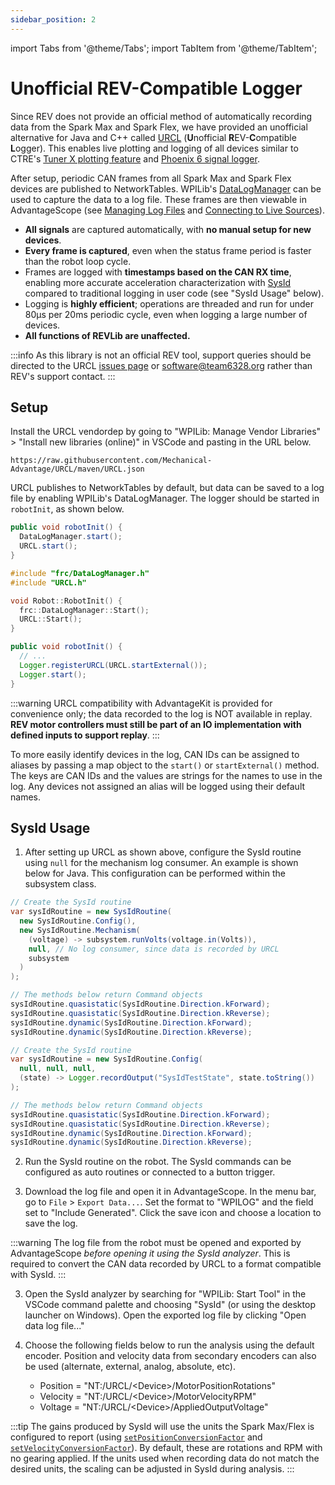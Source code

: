 ```yaml
---
sidebar_position: 2
---
```


import Tabs from '@theme/Tabs';
import TabItem from '@theme/TabItem';

# Unofficial REV-Compatible Logger

Since REV does not provide an official method of automatically recording data from the Spark Max and Spark Flex, we have provided an unofficial alternative for Java and C++ called [URCL](https://github.com/Mechanical-Advantage/URCL) (**U**nofficial **R**EV-**C**ompatible **L**ogger). This enables live plotting and logging of all devices similar to CTRE's [Tuner X plotting feature](https://v6.docs.ctr-electronics.com/en/latest/docs/tuner/plotting.html) and [Phoenix 6 signal logger](https://pro.docs.ctr-electronics.com/en/latest/docs/api-reference/api-usage/signal-logging.html).

After setup, periodic CAN frames from all Spark Max and Spark Flex devices are published to NetworkTables. WPILib's [DataLogManager](https://docs.wpilib.org/en/stable/docs/software/telemetry/datalog.html) can be used to capture the data to a log file. These frames are then viewable in AdvantageScope (see [Managing Log Files](../getting-started/manage-files.md) and [Connecting to Live Sources](../getting-started/connect-live.md)).

- **All signals** are captured automatically, with **no manual setup for new devices**.
- **Every frame is captured**, even when the status frame period is faster than the robot loop cycle.
- Frames are logged with **timestamps based on the CAN RX time**, enabling more accurate acceleration characterization with [SysId](https://docs.wpilib.org/en/stable/docs/software/pathplanning/system-identification/introduction.html) compared to traditional logging in user code (see "SysId Usage" below).
- Logging is **highly efficient**; operations are threaded and run for under 80µs per 20ms periodic cycle, even when logging a large number of devices.
- **All functions of REVLib are unaffected.**

:::info
As this library is not an official REV tool, support queries should be directed to the URCL [issues page](https://github.com/Mechanical-Advantage/URCL/issues) or software@team6328.org rather than REV's support contact.
:::

## Setup

Install the URCL vendordep by going to "WPILib: Manage Vendor Libraries" > "Install new libraries (online)" in VSCode and pasting in the URL below.

```
https://raw.githubusercontent.com/Mechanical-Advantage/URCL/maven/URCL.json
```

URCL publishes to NetworkTables by default, but data can be saved to a log file by enabling WPILib's DataLogManager. The logger should be started in `robotInit`, as shown below.

<Tabs>
<TabItem value="java" label="WPILib (Java)" default>

```java
public void robotInit() {
  DataLogManager.start();
  URCL.start();
}
```

</TabItem>
<TabItem value="cpp" label="WPILib (C++)">

```cpp
#include "frc/DataLogManager.h"
#include "URCL.h"

void Robot::RobotInit() {
  frc::DataLogManager::Start();
  URCL::Start();
}
```

</TabItem>
<TabItem value="advantagekit" label="AdvantageKit">

```java
public void robotInit() {
  // ...
  Logger.registerURCL(URCL.startExternal());
  Logger.start();
}
```

:::warning
URCL compatibility with AdvantageKit is provided for convenience only; the data recorded to the log is NOT available in replay. **REV motor controllers must still be part of an IO implementation with defined inputs to support replay**.
:::

</TabItem>
</Tabs>

To more easily identify devices in the log, CAN IDs can be assigned to aliases by passing a map object to the `start()` or `startExternal()` method. The keys are CAN IDs and the values are strings for the names to use in the log. Any devices not assigned an alias will be logged using their default names.

## SysId Usage

1. After setting up URCL as shown above, configure the SysId routine using `null` for the mechanism log consumer. An example is shown below for Java. This configuration can be performed within the subsystem class.

<Tabs>
<TabItem value="WPILib" label="WPILib" default>

```java
// Create the SysId routine
var sysIdRoutine = new SysIdRoutine(
  new SysIdRoutine.Config(),
  new SysIdRoutine.Mechanism(
    (voltage) -> subsystem.runVolts(voltage.in(Volts)),
    null, // No log consumer, since data is recorded by URCL
    subsystem
  )
);

// The methods below return Command objects
sysIdRoutine.quasistatic(SysIdRoutine.Direction.kForward);
sysIdRoutine.quasistatic(SysIdRoutine.Direction.kReverse);
sysIdRoutine.dynamic(SysIdRoutine.Direction.kForward);
sysIdRoutine.dynamic(SysIdRoutine.Direction.kReverse);
```

</TabItem>
<TabItem value="advantagekit" label="AdvantageKit">

```java
// Create the SysId routine
var sysIdRoutine = new SysIdRoutine.Config(
  null, null, null,
  (state) -> Logger.recordOutput("SysIdTestState", state.toString())
);

// The methods below return Command objects
sysIdRoutine.quasistatic(SysIdRoutine.Direction.kForward);
sysIdRoutine.quasistatic(SysIdRoutine.Direction.kReverse);
sysIdRoutine.dynamic(SysIdRoutine.Direction.kForward);
sysIdRoutine.dynamic(SysIdRoutine.Direction.kReverse);
```

</TabItem>
</Tabs>

2. Run the SysId routine on the robot. The SysId commands can be configured as auto routines or connected to a button trigger.

3. Download the log file and open it in AdvantageScope. In the menu bar, go to `File` > `Export Data...`. Set the format to "WPILOG" and the field set to "Include Generated". Click the save icon and choose a location to save the log.

:::warning
The log file from the robot must be opened and exported by AdvantageScope _before opening it using the SysId analyzer_. This is required to convert the CAN data recorded by URCL to a format compatible with SysId.
:::

3. Open the SysId analyzer by searching for "WPILib: Start Tool" in the VSCode command palette and choosing "SysId" (or using the desktop launcher on Windows). Open the exported log file by clicking "Open data log file..."

4. Choose the following fields below to run the analysis using the default encoder. Position and velocity data from secondary encoders can also be used (alternate, external, analog, absolute, etc).

   - Position = "NT:/URCL/&lt;Device&gt;/MotorPositionRotations"
   - Velocity = "NT:/URCL/&lt;Device&gt;/MotorVelocityRPM"
   - Voltage = "NT:/URCL/&lt;Device&gt;/AppliedOutputVoltage"

:::tip
The gains produced by SysId will use the units the Spark Max/Flex is configured to report (using [`setPositionConversionFactor`](<https://codedocs.revrobotics.com/java/com/revrobotics/relativeencoder#setPositionConversionFactor(double)>) and [`setVelocityConversionFactor`](<https://codedocs.revrobotics.com/java/com/revrobotics/relativeencoder#setVelocityConversionFactor(double)>)). By default, these are rotations and RPM with no gearing applied. If the units used when recording data do not match the desired units, the scaling can be adjusted in SysId during analysis.
:::
